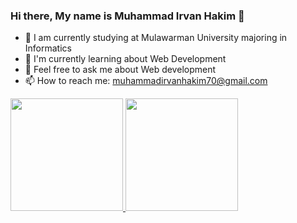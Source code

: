 ### Hi there, My name is Muhammad Irvan Hakim 👋

- 🔭 I am currently studying at Mulawarman University majoring in Informatics
- 🌱 I'm currently learning about Web Development
- 💬 Feel free to ask me about Web development
- 📫 How to reach me: muhammadirvanhakim70@gmail.com
<!-- - ⚡ Fun fact: I'm Freelance! -->

<p align="left">
<a href="https://github.com/riansyaputra123">
  <img height="180em" src="https://github-readme-stats-eight-theta.vercel.app/api?username=irvan7079&show_icons=true&theme=algolia&include_all_commits=true&count_private=true"/>
  <img height="180em" src="https://github-readme-stats-eight-theta.vercel.app/api/top-langs/?username=irvan7079&layout=compact&langs_count=8&theme=algolia"/>
</a>
</p>
